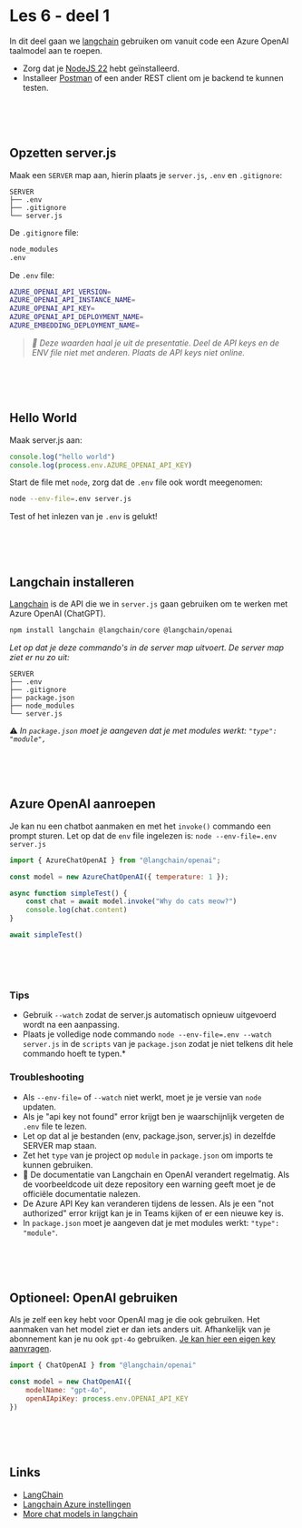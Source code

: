 # Les 6 - deel 1

In dit deel gaan we [langchain](https://js.langchain.com/docs/introduction/) gebruiken om vanuit code een Azure OpenAI taalmodel aan te roepen.

- Zorg dat je [NodeJS 22](https://nodejs.org/en) hebt geïnstalleerd.
- Installeer [Postman](https://www.postman.com) of een ander REST client om je backend te kunnen testen.

<br><br><br>

## Opzetten server.js

Maak een `SERVER` map aan, hierin plaats je `server.js`, `.env` en `.gitignore`: 

```
SERVER
├── .env
├── .gitignore
└── server.js
```
De `.gitignore` file:

```sh
node_modules
.env
```

De `.env` file:

```sh
AZURE_OPENAI_API_VERSION=
AZURE_OPENAI_API_INSTANCE_NAME=
AZURE_OPENAI_API_KEY=
AZURE_OPENAI_API_DEPLOYMENT_NAME=
AZURE_EMBEDDING_DEPLOYMENT_NAME=
```

> *🚨 Deze waarden haal je uit de presentatie. Deel de API keys en de ENV file niet met anderen. Plaats de API keys niet online.*

<br><br><br>

## Hello World

Maak server.js aan:

```js
console.log("hello world")
console.log(process.env.AZURE_OPENAI_API_KEY)
```

Start de file met `node`, zorg dat de `.env` file ook wordt meegenomen:

```sh
node --env-file=.env server.js
```
Test of het inlezen van je `.env` is gelukt!



<br><br><br>

## Langchain installeren

[Langchain](https://js.langchain.com/docs/get_started/introduction) is de API die we in `server.js` gaan gebruiken om te werken met Azure OpenAI (ChatGPT). 

```sh
npm install langchain @langchain/core @langchain/openai
```
*Let op dat je deze commando's in de server map uitvoert. De server map ziet er nu zo uit:*

```
SERVER
├── .env
├── .gitignore
├── package.json
├── node_modules
└── server.js
```

⚠️ *In `package.json` moet je aangeven dat je met modules werkt: `"type": "module",`*

<br><br><br>

## Azure OpenAI aanroepen

Je kan nu een chatbot aanmaken en met het `invoke()` commando een prompt sturen. Let op dat de `env` file ingelezen is: `node --env-file=.env server.js`

```js
import { AzureChatOpenAI } from "@langchain/openai";

const model = new AzureChatOpenAI({ temperature: 1 });

async function simpleTest() {
    const chat = await model.invoke("Why do cats meow?")
    console.log(chat.content)
}

await simpleTest()
```


<br><br><br>

### Tips

- Gebruik `--watch` zodat de server.js automatisch opnieuw uitgevoerd wordt na een aanpassing.
- Plaats je volledige node commando `node --env-file=.env --watch server.js` in de `scripts` van je `package.json` zodat je niet telkens dit hele commando hoeft te typen.*

### Troubleshooting

- Als `--env-file=` of `--watch` niet werkt, moet je je versie van `node` updaten.
- Als je "api key not found" error krijgt ben je waarschijnlijk vergeten de `.env` file te lezen.
- Let op dat al je bestanden (env, package.json, server.js) in dezelfde SERVER map staan.
- Zet het `type` van je project op `module` in `package.json` om imports te kunnen gebruiken. 
- 📃 De documentatie van Langchain en OpenAI verandert regelmatig. Als de voorbeeldcode uit deze repository een warning geeft moet je de officiële documentatie nalezen.
- De Azure API Key kan veranderen tijdens de lessen. Als je een "not authorized" error krijgt kan je in Teams kijken of er een nieuwe key is.
- In `package.json` moet je aangeven dat je met modules werkt: `"type": "module"`.

<br><br><br>

## Optioneel: OpenAI gebruiken

Als je zelf een key hebt voor OpenAI mag je die ook gebruiken. Het aanmaken van het model ziet er dan iets anders uit. Afhankelijk van je abonnement kan je nu ook `gpt-4o` gebruiken. [Je kan hier een eigen key aanvragen](https://platform.openai.com/docs/introduction).

```js
import { ChatOpenAI } from "@langchain/openai"

const model = new ChatOpenAI({
    modelName: "gpt-4o",
    openAIApiKey: process.env.OPENAI_API_KEY
})
```

<br><br><br>

## Links

- [LangChain](https://js.langchain.com/docs/get_started/quickstart)
- [Langchain Azure instellingen](https://js.langchain.com/docs/integrations/chat/azure/)
- [More chat models in langchain](https://js.langchain.com/docs/integrations/chat/)
